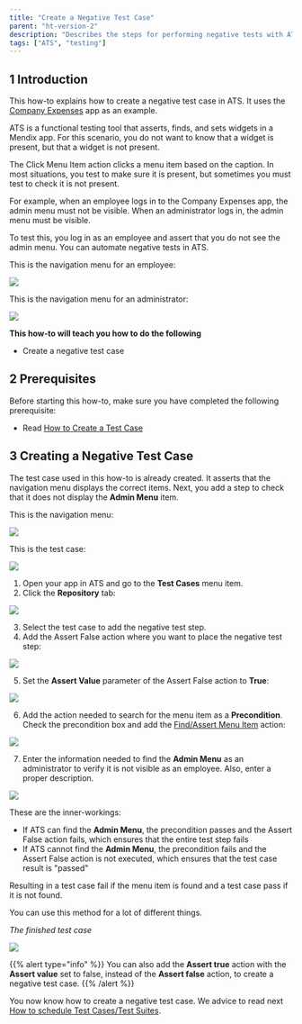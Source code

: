 ```yaml
---
title: "Create a Negative Test Case"
parent: "ht-version-2"
description: "Describes the steps for performing negative tests with ATS."
tags: ["ATS", "testing"]
---
```


## 1 Introduction

This how-to explains how to create a negative test case in ATS. It uses the [Company Expenses](https://appstore.home.mendix.com/link/app/240/) app as an example.

ATS is a functional testing tool that asserts, finds, and sets widgets in a Mendix app. For this scenario, you do not want to know that a widget is present, but that a widget is not present.

The Click Menu Item action clicks a menu item based on the caption. In most situations, you test to make sure it is present, but sometimes you must test to check it is not present.

For example, when an employee logs in to the Company Expenses app, the admin menu must not be visible. When an administrator logs in, the admin menu must be visible. 

To test this, you log in as an employee and assert that you do not see the admin menu. You can automate negative tests in ATS.

This is the navigation menu for an employee:

![](attachments/create-a-negative-test-case-2/navigation-menu-employee-company-expenses-app.png)

This is the navigation menu for an administrator:

![](attachments/create-a-negative-test-case-2/navigation-menu-administrator-company-expenses-app.png)

**This how-to will teach you how to do the following**

* Create a negative test case

## 2 Prerequisites

Before starting this how-to, make sure you have completed the following prerequisite:

* Read [How to Create a Test Case](create-a-test-case-2)

## 3 Creating a Negative Test Case

The test case used in this how-to is already created. It asserts that the navigation menu displays the correct items. Next, you add a step to check that it does not display the **Admin Menu** item.

This is the navigation menu:

![](attachments/create-a-negative-test-case-2/navigation-menu-employee-company-expenses-app.png)

This is the test case:

![](attachments/create-a-negative-test-case-2/negative-test-case.png)

1. Open your app in ATS and go to the **Test Cases** menu item.
2.  Click the **Repository** tab:

  ![](attachments/create-a-negative-test-case-2/go-to-repository.png)

3. Select the test case to add the negative test step.
4. Add the Assert False action where you want to place the negative test step:

![](attachments/create-a-negative-test-case-2/add-the-assert-false.png)

5. Set the **Assert Value** parameter of the Assert False action to **True**:

![](attachments/create-a-negative-test-case-2/assert-value-parameter.png)

6.  Add the action needed to search for the menu item as a **Precondition**. Check the precondition box and add the [Find/Assert Menu Item](/ats/refguide/rg-version-1/findassert-menu-item) action:

  ![](attachments/create-a-negative-test-case-2/add-findassert-menu-item-as-precondition.png)

7.  Enter the information needed to find the **Admin Menu** as an administrator to verify it is not visible as an employee. Also, enter a proper description.

  ![](attachments/create-a-negative-test-case-2/negative-test-step-finished.png)

These are the inner-workings:

* If ATS can find the **Admin Menu**, the precondition passes and the Assert False action fails, which ensures that the entire test step fails
* If ATS cannot find the **Admin Menu**, the precondition fails and the Assert False action is not executed, which ensures that the test case result is "passed"

Resulting in a test case fail if the menu item is found and a test case pass if it is not found. 

You can use this method for a lot of different things. 

_The finished test case_

![](attachments/create-a-negative-test-case-2/the-finished-test-case.png)

 {{% alert type="info" %}}
You can also add the **Assert true** action with the **Assert value** set to false, instead of the **Assert false** action, to create a negative test case.
  {{% /alert %}}

  You now know how to create a negative test case. We advice to read next [How to schedule Test Cases/Test Suites](schedule-testcase-testsuite-2).
